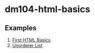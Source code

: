 # dm104-html-basics

## Examples
1. [First HTML Basics](first-html)
1. [Unorderer List](unorderer-list)

